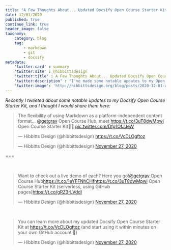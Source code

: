 ```yaml
---
title: "A Few Thoughts About... Updated Docsify Open Course Starter Kit"
date: 12/01/2020
published: true
continue_link: true
header_image: false
taxonomy:
    category: blog
    tag:
        - markdown
        - git
        - docsify
metadata:
    'twitter:card' : summary
    'twitter:site' : @hibbittsdesign
    'twitter:title' : A Few Thoughts About... Updated Docsify Open Course Starter Kit
    'twitter:description' : "I've made some notable updates to my Open Course Starter Kit"
    'twitter:image': 'http://hibbittsdesign.org/blog/posts/2020-12-01-a-few-thoughts-about-updated-docsify-open-course-starter-kit/screenshot.jpg'
---
```



_Recently I tweeted about some notable updates to my Docsify Open Course Starter Kit, and I thought I would share them here:_

<blockquote class="twitter-tweet" data-lang="en"><p lang="en" dir="ltr">The flexibility of using Markdown as a platform-independent content format... <a href="https://twitter.com/getgrav?ref_src=twsrc%5Etfw">@getgrav</a> Open Course Hub, meet <a href="https://t.co/3uT8dwMpwi">https://t.co/3uT8dwMpwi</a> Open Course Starter Kit🙌🏼 <a href="https://t.co/Dfg1OfJJeW">pic.twitter.com/Dfg1OfJJeW</a></p>&mdash; Hibbitts Design (@hibbittsdesign) <a href="https://t.co/VcDLOgftoz">https://t.co/VcDLOgftoz</a></p>&mdash; Hibbitts Design (@hibbittsdesign) <a href="https://twitter.com/hibbittsdesign/status/1332370649185087491?ref_src=twsrc%5Etfw">November 27, 2020</a></blockquote>
<script async src="https://platform.twitter.com/widgets.js" charset="utf-8"></script>

===

<br>

<blockquote class="twitter-tweet" data-conversation="none"><p lang="en" dir="ltr">Want to check out a live demo of each? Here you go!<a href="https://twitter.com/getgrav?ref_src=twsrc%5Etfw">@getgrav</a> Open Course Hub<a href="https://t.co/1eYFFNhCHf">https://t.co/1eYFFNhCHf</a><a href="https://t.co/3uT8dwMpwi">https://t.co/3uT8dwMpwi</a> Open Course Starter Kit (serverless, using GitHub pages)<a href="https://t.co/gRZ3rLVddI">https://t.co/gRZ3rLVddI</a></p>&mdash; Hibbitts Design (@hibbittsdesign) <a href="https://twitter.com/hibbittsdesign/status/1332372808953778177?ref_src=twsrc%5Etfw">November 27, 2020</a></blockquote> <script async src="https://platform.twitter.com/widgets.js" charset="utf-8"></script>

<br>

<blockquote class="twitter-tweet" data-conversation="none"><p lang="en" dir="ltr">You can learn more about my updated Docsify Open Course Starter Kit at <a href="https://t.co/VcDLOgftoz">https://t.co/VcDLOgftoz</a> (and start using it within minutes on your own GitHub account 🚀)</p>&mdash; Hibbitts Design (@hibbittsdesign) <a href="https://twitter.com/hibbittsdesign/status/1332374858961829888?ref_src=twsrc%5Etfw">November 27, 2020</a></blockquote> <script async src="https://platform.twitter.com/widgets.js" charset="utf-8"></script>
